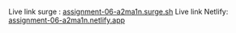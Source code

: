Live link surge : [assignment-06-a2ma1n.surge.sh](https://assignment-06-a2ma1n.surge.sh/)
Live link Netlify: [assignment-06-a2ma1n.netlify.app](https://assignment-06-a2ma1n.netlify.app/)
